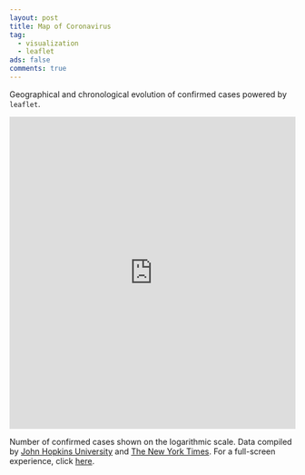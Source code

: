 ```yaml
---
layout: post
title: Map of Coronavirus
tag:
  - visualization
  - leaflet
ads: false
comments: true
---
```


Geographical and chronological evolution of confirmed cases powered by `leaflet`.

<iframe src="https://shawenyao.github.io/R/output/coronavirus/map.html" style="border:none;height:550px;width:100%;" scrolling="no"></iframe>

Number of confirmed cases shown on the logarithmic scale. Data compiled by [John Hopkins University](https://github.com/CSSEGISandData/COVID-19/blob/master/csse_covid_19_data/csse_covid_19_time_series/time_series_covid19_confirmed_global.csv) and [The New York Times](https://github.com/nytimes/covid-19-data/blob/master/us-counties.csv). For a full-screen experience, click [here](https://shawenyao.github.io/R/output/coronavirus/map.html).
